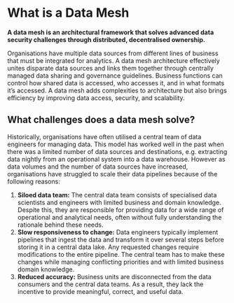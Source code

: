 # What is a Data Mesh

**A data mesh is an architectural framework that solves advanced data security challenges through distributed, decentralised ownership.**  

Organisations have multiple data sources from different lines of business that must be integrated for analytics. A data mesh architecture effectively unites disparate data sources and links them together through centrally managed data sharing and governance guidelines. Business functions can control how shared data is accessed, who accesses it, and in what formats it’s accessed. A data mesh adds complexities to architecture but also brings efficiency by improving data access, security, and scalability.


## What challenges does a data mesh solve?
Historically, organisations have often utilised a central team of data engineers for managing data. This model has worked well in the past when there was a limited number of data sources and destinations, e.g. extracting data nightly from an operational system into a data warehouse. However as data volumes and the number of data sources have increased, organisations have struggled to scale their data pipelines because of the following reasons:
1. **Siloed data team:** The central data team consists of specialised data scientists and engineers with limited business and domain knowledge. Despite this, they are responsible for providing data for a wide range of operational and analytical needs, often without fully understanding the rationale behind these needs.
2. **Slow responsiveness to change:** Data engineers typically implement pipelines that ingest the data and transform it over several steps before storing it in a central data lake. Any requested changes require modifications to the entire pipeline. The central team has to make these changes while managing conflicting priorities and with limited business domain knowledge.
3. **Reduced accuracy:** Business units are disconnected from the data consumers and the central data teams. As a result, they lack the incentive to provide meaningful, correct, and useful data.

